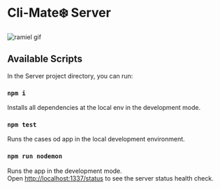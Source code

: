 # Cli-Mate❄️ Server
![ramiel gif](https://user-images.githubusercontent.com/6124495/86564737-1259b280-bf3d-11ea-93ea-8b5d6673b7af.gif)

## Available Scripts

In the Server project directory, you can run:

### `npm i`

Installs all dependencies at the local env in the development mode.<br />

### `npm test`

Runs the cases od  app in the local development environment.<br />

### `npm run nodemon`

Runs the app in the development mode.<br />
Open [http://localhost:1337/status](http://localhost:1337/status) to see the server status health check.<br />


